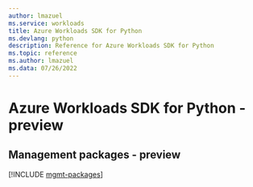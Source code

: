 ```yaml
---
author: lmazuel
ms.service: workloads
title: Azure Workloads SDK for Python
ms.devlang: python
description: Reference for Azure Workloads SDK for Python
ms.topic: reference
ms.author: lmazuel
ms.data: 07/26/2022
---
```

# Azure Workloads SDK for Python - preview

## Management packages - preview
[!INCLUDE [mgmt-packages](workloads-mgmt-index.md)]